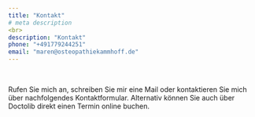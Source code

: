 ```yaml
---
title: "Kontakt"
# meta description
<br>
description: "Kontakt"
phone: "+491779244251"
email: "maren@osteopathiekammhoff.de"
---
```


<br>

Rufen Sie mich an, schreiben Sie mir eine Mail oder kontaktieren Sie mich über nachfolgendes Kontaktformular. Alternativ können Sie auch über Doctolib direkt einen Termin online buchen.

